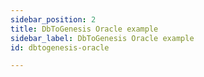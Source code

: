 ```yaml
---
sidebar_position: 2
title: DbToGenesis Oracle example
sidebar_label: DbToGenesis Oracle example
id: dbtogenesis-oracle

---
```


